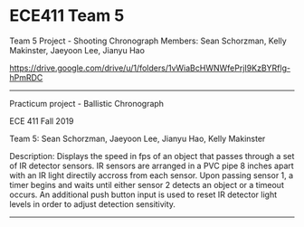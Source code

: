 # ECE411 Team 5
Team 5 Project - Shooting Chronograph
Members: Sean Schorzman, Kelly Makinster, Jaeyoon Lee, Jianyu Hao

https://drive.google.com/drive/u/1/folders/1vWiaBcHWNWfePrjI9KzBYRflg-hPmRDC

**************************************************************************************

   Practicum project - Ballistic Chronograph
   
   ECE 411
   Fall 2019
   
   Team 5: Sean Schorzman, Jaeyoon Lee, Jianyu Hao, Kelly Makinster
                                                                                     
   Description: Displays the speed in fps of an object that passes through a
                set of IR detector sensors. IR sensors are arranged in a PVC
                pipe 8 inches apart with an IR light directily accross from
                each sensor. Upon passing sensor 1, a timer begins and waits
                until either sensor 2 detects an object or a timeout occurs.
                An additional push button input is used to reset IR detector
                light levels in order to adjust detection sensitivity.
                                                                                  
                                                                                  
 **************************************************************************************
